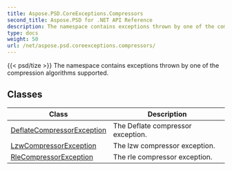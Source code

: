 ```yaml
---
title: Aspose.PSD.CoreExceptions.Compressors
second_title: Aspose.PSD for .NET API Reference
description: The namespace contains exceptions thrown by one of the compression algorithms supported
type: docs
weight: 50
url: /net/aspose.psd.coreexceptions.compressors/
---
```

{{< psd/tize >}}
The namespace contains exceptions thrown by one of the compression algorithms supported.

## Classes

| Class | Description |
| --- | --- |
| [DeflateCompressorException](./deflatecompressorexception/) | The Deflate compressor exception. |
| [LzwCompressorException](./lzwcompressorexception/) | The lzw compressor exception. |
| [RleCompressorException](./rlecompressorexception/) | The rle compressor exception. |


